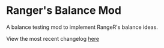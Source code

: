 # Ranger's Balance Mod

A balance testing mod to implement RangeR's balance ideas.

View the most recent changelog [here](adsfgg.github.io/RangersBalanceMod/changelog)
